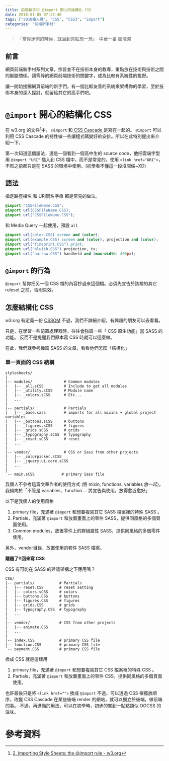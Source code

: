 ```yaml
---
title: 前端新手村 @import 開心的結構化 CSS
date: 2018-01-05 07:27:46
tags: ["2018鐵人賽", 'CSS', "CSS3", "import"]
categories: "前端新手村"
---
```

> 「當你迷惘的時候，就回到原點想一想」-中華一番 蘭飛鴻

## 前言

網頁前端新手村系列文章，宗旨並不在技術本身的教導，重點放在技術與技術之間的脈胳關係。讓零碎的網頁前端技術的關鍵字，成為比較有系統性的視野。

讓一開始接觸網頁前端的新手們，有一個比較友善的系統來架構你的學習，至於技術本身的深入探討，就留給其它的高手們吧。

# `@import` 開心的結構化 CSS

在 w3.org 的文件[^1]中， `@import` 和[ CSS Cascade ](https://ithelp.ithome.com.tw/articles/10191613) 是寫在一起的。
 `@import` 可以利用 CSS Cascade 的持性做一些讓程式碼變好的安排。所以在此特別提出來介紹一下。

第一次知道這個語法，還是一個看到一個高中生的 source code，他把雲端字型用 `@import "URI"` 插入到 CSS 檔中，而不是常見的，使用 `<link href="URI">`，不然之前都只是在 SASS 的環境中使用。(初學看不懂這一段沒關係~XD)



## 語法

指定路徑檔名 和 URI同名字串 都是常見的做法。

```CSS
@import "CSSFileName.CSS";
@import url(CSSFileName.CSS);
@import url("CSSFileName.CSS");
```

和 Media Query 一起使用，預設 `all`

```CSS
@import url(color.CSS) screen and (color);
@import url(example.CSS) screen and (color), projection and (color);
@import url("fineprint.CSS") print;
@import url("bluish.CSS") projection, tv;
@import url("narrow.CSS") handheld and (max-width: 400px);
```

## `@import` 的行為

`@import` 幫你把另一個 CSS 檔的內容抄過來這個檔。必須先宣告於該檔的其它 ruleset 之前，否則失效。

## 怎麼結構化 CSS

w3.org 有定義一份 [CSSOM](https://www.w3.org/TR/CSSom-1/)
不過，我們不詳細介紹，有興趣的朋友可以去看看。

只是，在學習一些前置處理器時，往往會強調一些「 CSS 原生功能」當 SASS 的功能。
反而不是提醒我們原本寫 CSS 時就可以這麼做。

在此，我們就參考幾篇 SASS 的文章，看看他們怎麼「結構化」

### 單一頁面的 CSS 結構

```shell
stylesheets/
|
|-- modules/              # Common modules
|   |-- _all.sCSS         # Include to get all modules
|   |-- _utility.sCSS     # Module name
|   |-- _colors.sCSS      # Etc...
|   ...
|
|-- partials/             # Partials
|   |-- _base.sass        # imports for all mixins + global project variables
|   |-- _buttons.sCSS     # buttons
|   |-- _figures.sCSS     # figures
|   |-- _grids.sCSS       # grids
|   |-- _typography.sCSS  # typography
|   |-- _reset.sCSS       # reset
|   ...
|
|-- vendor/               # CSS or Sass from other projects
|   |-- _colorpicker.sCSS
|   |-- _jquery.ui.core.sCSS
|   ...
|
`-- main.sCSS            # primary Sass file
```

我個人不參考這篇文章作者的使用方式 (將 mixin, functions, variables 放一起)，我傾向於「不管是 variables、function ... 將宣告與使用，放得愈近愈好」

以下是我個人的使用風格

1. primary file，充滿著 `@import` 和想要複寫其它 SASS 檔案裡的特殊 SASS 。
2. Partials，充滿著 `@import` 和放置畫面上的零件 SASS，提供同風格的多個頁面使用。
3. Common modules，放置零件上的群組屬性 SASS，提供同風格的多個零件使用。

另外，vendor目錄，放置使用的套件 SASS 檔案。


**離題了!!回來寫 CSS**

CSS 有可能在 SASS 的建議架構之下應用嗎？

```shell
CSS/
|-- partials/           # Partials
|   |-- reset.CSS       # reset setting
|   |-- colors.sCSS     # colors
|   |-- buttons.CSS     # buttons
|   |-- figures.CSS     # figures
|   |-- grids.CSS       # grids
|   |-- typography.CSS  # typography
|   ...
|
|-- vendor/             # CSS from other projects
|   |-- animate.CSS
|   ...
|
|-- index.CSS           # primary CSS file
|-- function.CSS        # primary CSS file
`-- payment.CSS         # primary CSS file
```

換成 CSS 就是這樣用

1. primary file，充滿著 `@import` 和想要複寫其它 CSS 檔案裡的特殊 CSS 。
2. Partials，充滿著 `@import` 和放置畫面上的零件 CSS，提供同風格的多個頁面使用。

也許最後只是將 `<link href="">` 換成 `@import` 不過，可以透過 CSS 檔擺放順序，改變 CSS Cascade 在某些後端 render 的網站，就可以獨立於後端，做前端的事。
不過，再進階的用法，可以在初學時，初步的嘗到一點點類似 OOCSS 的滋味。


# 參考資料

[^1]: [2. Importing Style Sheets: the @import rule - w3.org](https://www.w3.org/TR/CSS-cascade-3/#at-import)
[^2]: [How to structure a Sass project](http://thesassway.com/beginner/how-to-structure-a-sass-project)

